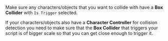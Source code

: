 Make sure any characters/objects that you want to collide with have a **Box Collider** with `Is Trigger` selected.

If your characters/objects also have a **Character Controller** for collision detection you need to make sure that the **Box Collider** that triggers your script is of bigger scale so that you can get close enough to trigger it.  
